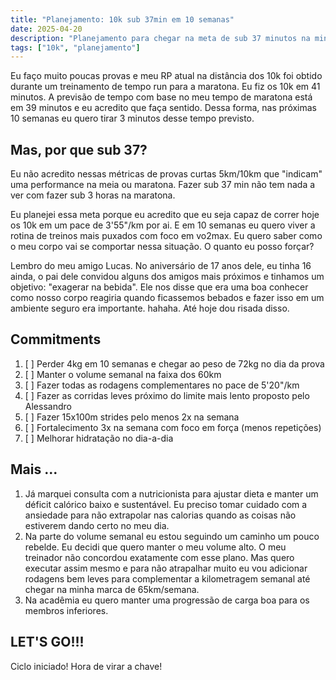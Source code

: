 ```yaml
---
title: "Planejamento: 10k sub 37min em 10 semanas"
date: 2025-04-20
description: "Planejamento para chegar na meta de sub 37 minutos na minha próxima prova de 10k em 29 de Junho 2025. Durante o ciclo da maratona eu decidi que o meu próximo desafio na corrida seria encarar um ciclo de treinamento com foco em velocidade."
tags: ["10k", "planejamento"]
---
```


Eu faço muito poucas provas e meu RP atual na distância dos 10k foi obtido
durante um treinamento de tempo run para a maratona. Eu fiz os 10k em 41
minutos. A previsão de tempo com base no meu tempo de maratona está em 39
minutos e eu acredito que faça sentido. Dessa forma, nas próximas 10 semanas eu
quero tirar 3 minutos desse tempo previsto.

## Mas, por que sub 37?

Eu não acredito nessas métricas de provas curtas 5km/10km que "indicam" uma
performance na meia ou maratona. Fazer sub 37 min não tem nada a ver com fazer
sub 3 horas na maratona.

Eu planejei essa meta porque eu acredito que eu seja capaz de correr hoje os 10k
em um pace de 3'55"/km por ai. E em 10 semanas eu quero viver a rotina de
treinos mais puxados com foco em vo2max. Eu quero saber como o meu corpo vai se
comportar nessa situação. O quanto eu posso forçar?

Lembro do meu amigo Lucas. No aniversário de 17 anos dele, eu tinha 16 ainda,
o pai dele convidou alguns dos amigos mais próximos e tinhamos um objetivo:
"exagerar na bebida". Ele nos disse que era uma boa conhecer como nosso corpo
reagiria quando ficassemos bebados e fazer isso em um ambiente seguro era
importante. hahaha. Até hoje dou risada disso.

## Commitments

1. [ ] Perder 4kg em 10 semanas e chegar ao peso de 72kg no dia da prova
2. [ ] Manter o volume semanal na faixa dos 60km
3. [ ] Fazer todas as rodagens complementares no pace de 5'20"/km
4. [ ] Fazer as corridas leves próximo do limite mais lento proposto pelo Alessandro
5. [ ] Fazer 15x100m strides pelo menos 2x na semana
6. [ ] Fortalecimento 3x na semana com foco em força (menos repetições)
7. [ ] Melhorar hidratação no dia-a-dia

## Mais ...

1. Já marquei consulta com a nutricionista para ajustar dieta e manter um
   déficit calórico baixo e sustentável. Eu preciso tomar cuidado com a
   ansiedade para não extrapolar nas calorias quando as coisas não estiverem
   dando certo no meu dia.
2. Na parte do volume semanal eu estou seguindo um caminho um pouco rebelde. Eu
   decidi que quero manter o meu volume alto. O meu treinador não concordou
   exatamente com esse plano. Mas quero executar assim mesmo e para não
   atrapalhar muito eu vou adicionar rodagens bem leves para complementar a
   kilometragem semanal até chegar na minha marca de 65km/semana.
3. Na acadêmia eu quero manter uma progressão de carga boa para os membros inferiores.


## LET'S GO!!!

Ciclo iniciado! Hora de virar a chave!
